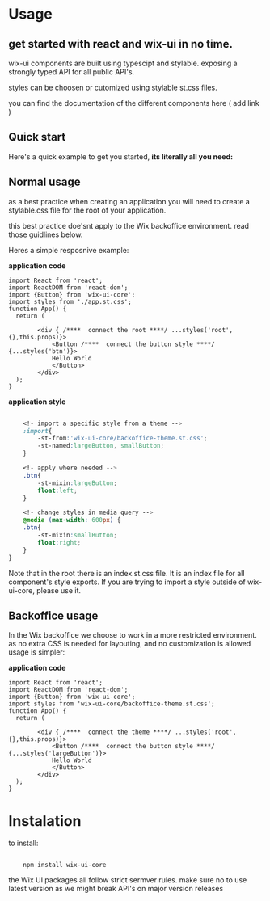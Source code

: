 # Usage

## get started with react and wix-ui in no time.


wix-ui components are built using typescipt and stylable. exposing a strongly typed API for all public API's.

styles can be choosen or cutomized using stylable st.css files.


you can find the documentation of the different components here ( add link )

## Quick start

Here's a quick example to get you started, **its literally all you need:**




## Normal usage

as a best practice when creating an application you will need to create a stylable.css file for the root of your application.

this best practice doe'snt apply to the Wix backoffice environment. read those guidlines below.

Heres a simple resposnive example:


**application code**
```tsx
import React from 'react';
import ReactDOM from 'react-dom';
import {Button} from 'wix-ui-core';
import styles from './app.st.css';
function App() {
  return (
        
        <div { /****  connect the root ****/ ...styles('root',{},this.props)}>
            <Button /****  connect the button style ****/ {...styles('btn')}>
            Hello World
            </Button>
        </div>
  );
}
```
**application style**
```css

    <!- import a specific style from a theme -->
    :import{
        -st-from:'wix-ui-core/backoffice-theme.st.css';
        -st-named:largeButton, smallButton;
    }

    <!- apply where needed -->
    .btn{
        -st-mixin:largeButton;
        float:left;
    }

    <!- change styles in media query -->  
    @media (max-width: 600px) {
    .btn{
        -st-mixin:smallButton;
        float:right;
    }
}

```
Note that in the root there is an index.st.css file. It is an index file for all component's style exports.
If you are trying to import a style outside of wix-ui-core, please use it.

## Backoffice usage

In the Wix backoffice we choose to work in a more restricted environment.
as no extra CSS is needed for layouting, and no customization is allowed usage is simpler:

**application code**
```tsx
import React from 'react';
import ReactDOM from 'react-dom';
import {Button} from 'wix-ui-core';
import styles from 'wix-ui-core/backoffice-theme.st.css';
function App() {
  return (
        
        <div { /****  connect the theme ****/ ...styles('root',{},this.props)}>
            <Button /****  connect the button style ****/ {...styles('largeButton')}>
            Hello World
            </Button>
        </div>
  );
}
```

# Instalation

to install:

```

    npm install wix-ui-core
```


the Wix UI packages all follow strict sermver rules. make sure no to use latest version as we might break API's on major version releases